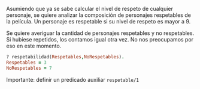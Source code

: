 Asumiendo que ya se sabe calcular el nivel de respeto de cualquier personaje, se quiere analizar la composición de personajes respetables de la película.
Un personaje es respetable si su nivel de respeto es mayor a 9.

Se quiere averiguar la cantidad de personajes respetables y no respetables. Si hubiese repetidos, los contamos igual otra vez. No nos preocupamos por eso en este momento.


```prolog
? respetabilidad(Respetables,NoRespetables).
Respetables = 3
NoRespetables = 7
```
Importante: definir un predicado auxiliar `respetable/1`
